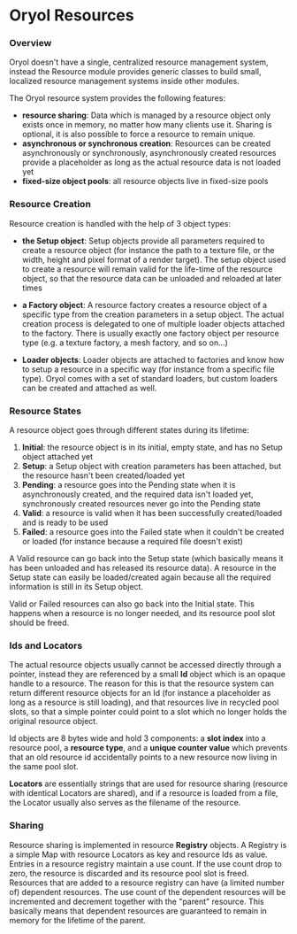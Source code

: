 # Oryol Resources

### Overview

Oryol doesn't have a single, centralized resource management system, instead the Resource module
provides generic classes to build small, localized resource management systems inside other modules.

The Oryol resource system provides the following features:

- **resource sharing**: Data which is managed by a resource object only exists once in memory, no
matter how many clients use it. Sharing is optional, it is also possible to force a resource to remain unique.
- **asynchronous or synchronous creation**: Resources can be created asynchronously or synchronously,
asynchronously created resources provide a placeholder as long as the actual resource data is not loaded yet
- **fixed-size object pools**: all resource objects live in fixed-size pools

### Resource Creation

Resource creation is handled with the help of 3 object types:

- **the Setup object**: Setup objects provide all parameters required to create a resource object (for instance
the path to a texture file, or the width, height and pixel format of a render target). The setup object used 
to create a resource will remain valid for the life-time of the resource object, so that the resource data 
can be unloaded and reloaded at later times

- **a Factory object**: A resource factory creates a resource object of a specific type from the creation parameters in a setup object. The actual creation process is delegated to one of multiple loader objects attached to the factory. There is usually exactly one factory object per resource type (e.g. a texture factory, a mesh factory, and so on...)

- **Loader objects**: Loader objects are attached to factories and know how to setup a resource in a specific way
(for instance from a specific file type). Oryol comes with a set of standard loaders, but custom loaders can be
created and attached as well.

### Resource States

A resource object goes through different states during its lifetime:

1. **Initial**: the resource object is in its initial, empty state, and has no Setup object attached yet
2. **Setup**: a Setup object with creation parameters has been attached, but the resource hasn't been 
created/loaded yet
3. **Pending**: a resource goes into the Pending state when it is asynchronously created, and the required
data isn't loaded yet, synchronously created resources never go into the Pending state
4. **Valid**: a resource is valid when it has been successfully created/loaded and is ready to be used
5. **Failed**: a resource goes into the Failed state when it couldn't be created or loaded (for instance because
a required file doesn't exist)

A Valid resource can go back into the Setup state (which basically means it has been unloaded and has
released its resource data). A resource in the Setup state can easily be loaded/created again because all the
required information is still in its Setup object.

Valid or Failed resources can also go back into the Initial state. This happens when a resource is no longer
needed, and its resource pool slot should be freed.

### Ids and Locators

The actual resource objects usually cannot be accessed directly through a pointer, instead they are 
referenced by a small **Id** object which is an opaque handle to a resource. The reason for this is 
that the resource system can return different resource objects for an Id (for instance a placeholder 
as long as a resource is still loading), and that resources live in recycled pool slots, so that a 
simple pointer could point to a slot which no longer holds the original resource object.

Id objects are 8 bytes wide and hold 3 components: a **slot index** into a resource pool,
a **resource type**, and a **unique counter value** which prevents that an old resource id accidentally 
points to a new resource now living in the same pool slot.

**Locators** are essentially strings that are used for resource sharing (resource with identical 
Locators are shared), and if a resource is loaded from a file, the Locator usually also serves
as the filename of the resource.

### Sharing

Resource sharing is implemented in resource **Registry** objects. A Registry is a simple Map with resource Locators as key and resource Ids as value. Entries in a resource registry maintain a use count. If the use count
drop to zero, the resource is discarded and its resource pool slot is freed. Resources that are added to a resource registry can have (a limited number of) dependent resources. The use count of the dependent resources will be incremented and decrement together with the "parent" resource. This basically means that dependent resources are
guaranteed to remain in memory for the lifetime of the parent.
